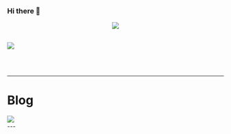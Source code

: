 ### Hi there 👋


<!-- 헤더 -->
<div align="center">
  <img src="https://capsule-render.vercel.app/api?type=waving&color=timeGradient&height=300&section=header&text=SsangSoo%20&fontSize=90">
</div>

<br>


  <img src="https://velog.velcdn.com/images/tjdtn4484/post/21c08eef-d5ae-4af6-b896-288c67680900/image.PNG"> <br> 
<!--  Ha~ Ha~ Ha~ <br> -->
</span>
</div>


<br><br>

<!-- 스택 -->
<div align="left">
<!-- <h1>Stack</h1>  -->
<hr>
<!-- 언어 -->
<!--   <img src="https://img.shields.io/badge/HTML5-E34F26?style=for-the-badge&logo=html5&logoColor=white"> -->
<!--   <img src="https://img.shields.io/badge/CSS3-1572B6?style=for-the-badge&logo=css3&logoColor=white"> <br> -->
<!--   <img src="https://img.shields.io/badge/JAVA-1E8CBE?style=for-the-badge&logo=Java&logoColor=white"><br> -->

<!-- 프레임워크 -->

<!--  <img src="https://img.shields.io/badge/Spring-6DB33F?style=for-the-badge&logo=Spring&logoColor=white"> -->
<!--   <img src="https://img.shields.io/badge/SpringBoot-6DB33F?style=for-the-badge&logo=Spring Boot&logoColor=white"> -->
<!--   <img src="https://img.shields.io/badge/Spring Security-6DB33F?style=for-the-badge&logo=Spring Security&logoColor=white">  -->

<!-- JPA -->  
<!-- <img src="https://img.shields.io/badge/JPA-06AC38?style=for-the-badge&logo=JPA&logoColor=white"> -->
<!-- DB --> 
<!-- <img src="https://img.shields.io/badge/MySql-4479A1?style=for-the-badge&logo=MySQL&logoColor=white"> <br> -->
<!-- AWS -->  
<!-- <img src="https://img.shields.io/badge/Amazon EC2-FF9900?style=for-the-badge&logo=amazonec2&logoColor=white"> -->
<!-- <img src="https://img.shields.io/badge/Amazon RDS-527FFF?style=for-the-badge&logo=amazonrds&logoColor=white"> -->
<!-- Deploy -->
<!-- <img src="https://img.shields.io/badge/GitHub Actions-2088FF?style=for-the-badge&logo=githubactions&logoColor=white"> <br>
<!-- tool -->
<!--  <img src="https://img.shields.io/badge/Notion-000000?style=for-the-badge&logo=Notion&logoColor=white"> --> 
<!--   <img src="https://img.shields.io/badge/intellijidea-000000?style=for-the-badge&logo=intellijidea&logoColor=white"> <br> -->
</div


<!-- 블로그 -->
<div align="left">
<h1>Blog</h1> 
<a href="https://ssangsu.tistory.com/" target="_blank"><img src="https://img.shields.io/badge/tistory-000000?style=for-the-badge&logo=tistory&logoColor=white"/></a>
</div>
---

 <!-- 깃허브 상태  -->
<!-- <div align="left">
  <img src="https://github-readme-stats.vercel.app/api?username=SsangSoo&show_icons=true&theme=radical">
</div>


